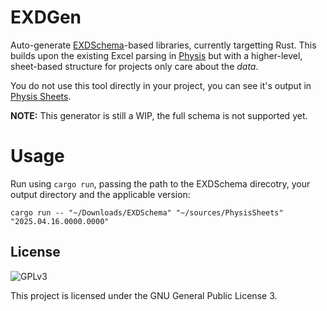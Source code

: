 # EXDGen

Auto-generate [EXDSchema](https://github.com/xivdev/EXDSchema)-based libraries, currently targetting Rust. This builds upon the existing Excel parsing in [Physis](https://github.com/redstrate/Physis) but with a higher-level, sheet-based structure for projects only care about the _data_.

You do not use this tool directly in your project, you can see it's output in [Physis Sheets](https://github.com/redstrate/PhysisSheets).

**NOTE:** This generator is still a WIP, the full schema is not supported yet.

# Usage

Run using `cargo run`, passing the path to the EXDSchema direcotry, your output directory and the applicable version:

```shell
cargo run -- "~/Downloads/EXDSchema" "~/sources/PhysisSheets" "2025.04.16.0000.0000"
```

## License

![GPLv3](https://www.gnu.org/graphics/gplv3-127x51.png)

This project is licensed under the GNU General Public License 3.
